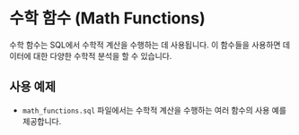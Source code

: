 # 수학 함수 (Math Functions)

수학 함수는 SQL에서 수학적 계산을 수행하는 데 사용됩니다. 이 함수들을 사용하면 데이터에 대한 다양한 수학적 분석을 할 수 있습니다.

## 사용 예제
- `math_functions.sql` 파일에서는 수학적 계산을 수행하는 여러 함수의 사용 예를 제공합니다.

